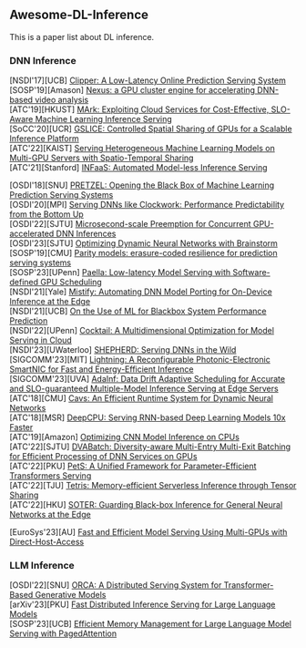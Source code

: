 ## Awesome-DL-Inference
This is a paper list about DL inference.

### DNN Inference
[NSDI'17][UCB] [Clipper: A Low-Latency Online Prediction Serving System](https://www.usenix.org/conference/nsdi17/technical-sessions/presentation/crankshaw)  
[SOSP'19][Amason] [Nexus: a GPU cluster engine for accelerating DNN-based video analysis](https://dl.acm.org/doi/abs/10.1145/3341301.3359658)  
[ATC'19][HKUST] [MArk: Exploiting Cloud Services for Cost-Effective, SLO-Aware Machine Learning Inference Serving](https://www.usenix.org/conference/atc19/presentation/zhang-chengliang)  
[SoCC'20][UCR] [GSLICE: Controlled Spatial Sharing of GPUs for a Scalable Inference Platform](https://dl.acm.org/doi/abs/10.1145/3419111.3421284)  
[ATC'22][KAIST] [Serving Heterogeneous Machine Learning Models on Multi-GPU Servers with Spatio-Temporal Sharing](https://www.usenix.org/conference/atc22/presentation/choi-seungbeom)  
[ATC'21][Stanford] [INFaaS: Automated Model-less Inference Serving](https://www.usenix.org/conference/atc21/presentation/romero)  

[OSDI'18][SNU] [PRETZEL: Opening the Black Box of Machine Learning Prediction Serving Systems](https://www.usenix.org/conference/osdi18/presentation/lee)  
[OSDI'20][MPI] [Serving DNNs like Clockwork: Performance Predictability from the Bottom Up](https://www.usenix.org/conference/osdi20/presentation/gujarati)  
[OSDI'22][SJTU] [Microsecond-scale Preemption for Concurrent GPU-accelerated DNN Inferences](https://www.usenix.org/conference/osdi22/presentation/han)  
[OSDI'23][SJTU] [Optimizing Dynamic Neural Networks with Brainstorm](https://www.usenix.org/conference/osdi23/presentation/cui)  
[SOSP'19][CMU] [Parity models: erasure-coded resilience for prediction serving systems](https://dl.acm.org/doi/10.1145/3341301.3359654)  
[SOSP'23][UPenn] [Paella: Low-latency Model Serving with Software-defined GPU Scheduling](https://dl.acm.org/doi/10.1145/3600006.3613163)  
[NSDI'21][Yale] [Mistify: Automating DNN Model Porting for On-Device Inference at the Edge](https://www.usenix.org/conference/nsdi21/presentation/guo)  
[NSDI'21][UCB] [On the Use of ML for Blackbox System Performance Prediction](https://www.usenix.org/conference/nsdi21/presentation/fu)  
[NSDI'22][UPenn] [Cocktail: A Multidimensional Optimization for Model Serving in Cloud](https://www.usenix.org/conference/nsdi22/presentation/gunasekaran)  
[NSDI'23][UWaterloo] [SHEPHERD: Serving DNNs in the Wild](https://www.usenix.org/conference/nsdi23/presentation/zhang-hong)  
[SIGCOMM'23][MIT] [Lightning: A Reconfigurable Photonic-Electronic SmartNIC for Fast and Energy-Efficient Inference](https://dl.acm.org/doi/10.1145/3603269.3604821)  
[SIGCOMM'23][UVA] [AdaInf: Data Drift Adaptive Scheduling for Accurate and SLO-guaranteed Multiple-Model Inference Serving at Edge Servers](https://dl.acm.org/doi/10.1145/3603269.3604830)  
[ATC'18][CMU] [Cavs: An Efficient Runtime System for Dynamic Neural Networks](https://www.usenix.org/conference/atc18/presentation/xu-shizen)  
[ATC'18][MSR] [DeepCPU: Serving RNN-based Deep Learning Models 10x Faster](https://www.usenix.org/conference/atc18/presentation/zhang-minjia)  
[ATC'19][Amazon] [Optimizing CNN Model Inference on CPUs](https://www.usenix.org/conference/atc19/presentation/liu-yizhi)  
[ATC'22][SJTU] [DVABatch: Diversity-aware Multi-Entry Multi-Exit Batching for Efficient Processing of DNN Services on GPUs](https://www.usenix.org/conference/atc22/presentation/cui)  
[ATC'22][PKU] [PetS: A Unified Framework for Parameter-Efficient Transformers Serving](https://www.usenix.org/conference/atc22/presentation/zhou-zhe)  
[ATC'22][TJU] [Tetris: Memory-efficient Serverless Inference through Tensor Sharing](https://www.usenix.org/conference/atc22/presentation/li-jie)  
[ATC'22][HKU] [SOTER: Guarding Black-box Inference for General Neural Networks at the Edge](https://www.usenix.org/conference/atc22/presentation/shen)  

[EuroSys'23][AU] [Fast and Efficient Model Serving Using Multi-GPUs with Direct-Host-Access](https://dl.acm.org/doi/10.1145/3552326.3567508)  


### LLM Inference
[OSDI'22][SNU] [ORCA: A Distributed Serving System for Transformer-Based Generative Models](https://www.usenix.org/conference/osdi22/presentation/yu)   
[arXiv'23][PKU] [Fast Distributed Inference Serving for Large Language Models](https://arxiv.org/abs/2305.05920)    
[SOSP'23][UCB] [Efficient Memory Management for Large Language Model Serving with PagedAttention](https://dl.acm.org/doi/abs/10.1145/3600006.3613165) 

